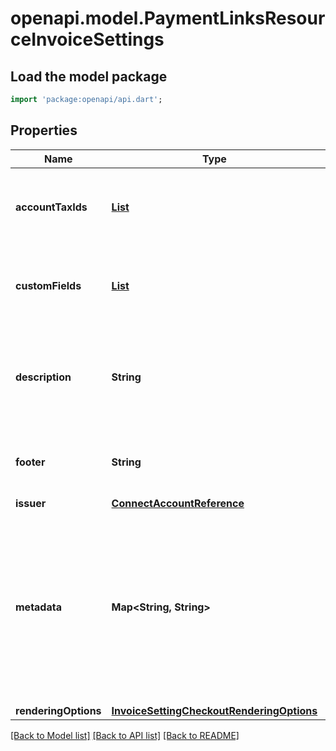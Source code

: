 # openapi.model.PaymentLinksResourceInvoiceSettings

## Load the model package
```dart
import 'package:openapi/api.dart';
```

## Properties
Name | Type | Description | Notes
------------ | ------------- | ------------- | -------------
**accountTaxIds** | [**List<InvoiceAccountTaxIdsInner>**](InvoiceAccountTaxIdsInner.md) | The account tax IDs associated with the invoice. | [optional] [default to const []]
**customFields** | [**List<InvoiceSettingCustomField>**](InvoiceSettingCustomField.md) | A list of up to 4 custom fields to be displayed on the invoice. | [optional] [default to const []]
**description** | **String** | An arbitrary string attached to the object. Often useful for displaying to users. | [optional] 
**footer** | **String** | Footer to be displayed on the invoice. | [optional] 
**issuer** | [**ConnectAccountReference**](ConnectAccountReference.md) |  | [optional] 
**metadata** | **Map<String, String>** | Set of [key-value pairs](https://stripe.com/docs/api/metadata) that you can attach to an object. This can be useful for storing additional information about the object in a structured format. | [optional] [default to const {}]
**renderingOptions** | [**InvoiceSettingCheckoutRenderingOptions**](InvoiceSettingCheckoutRenderingOptions.md) |  | [optional] 

[[Back to Model list]](../README.md#documentation-for-models) [[Back to API list]](../README.md#documentation-for-api-endpoints) [[Back to README]](../README.md)


